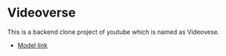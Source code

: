 # Videoverse

This is a backend clone project of youtube which is named as Videovese.

- [Model link](https://app.eraser.io/workspace/YtPqZ1VogxGy1jzIDkzj)
